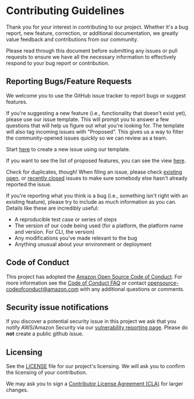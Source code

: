 # Contributing Guidelines

Thank you for your interest in contributing to our project. Whether it's a bug report, new feature, correction, or additional
documentation, we greatly value feedback and contributions from our community.

Please read through this document before submitting any issues or pull requests to ensure we have all the necessary
information to effectively respond to your bug report or contribution.


## Reporting Bugs/Feature Requests

We welcome you to use the GitHub issue tracker to report bugs or suggest features.

If you're suggesting a new feature (i.e., functionality that doesn't exist yet), please use our issue template.  This will prompt you to answer a few questions that will help us figure out what you're looking for.  The template will also tag incoming issues with "Proposed".  This gives us a way to filter the community-opened issues quickly so we can review as a team.

Start [here](https://github.com/aws/elastic-beanstalk-roadmap/issues/new/choose) to create a new issue using our template. 

If you want to see the list of proposed features, you can see the view [here](https://github.com/aws/elastic-beanstalk-roadmap/labels/Proposed).

Check for duplicates, though! When filing an issue, please check [existing open](https://github.com/aws/elastic-beanstalk-roadmap/issues), or [recently closed](https://github.com/aws/elastic-beanstalk-roadmap/issues?utf8=%E2%9C%93&q=is%3Aissue%20is%3Aclosed%20) issues to make sure somebody else hasn't already reported the issue.


If you're reporting what you think is a bug (i.e., something isn't right with an existing feature), please try to include as much information as you can. Details like these are incredibly useful:

* A reproducible test case or series of steps
* The version of our code being used (for a platform, the platform name and version.  For CLI, the version)
* Any modifications you've made relevant to the bug
* Anything unusual about your environment or deployment


## Code of Conduct
This project has adopted the [Amazon Open Source Code of Conduct](https://aws.github.io/code-of-conduct).
For more information see the [Code of Conduct FAQ](https://aws.github.io/code-of-conduct-faq) or contact
opensource-codeofconduct@amazon.com with any additional questions or comments.


## Security issue notifications
If you discover a potential security issue in this project we ask that you notify AWS/Amazon Security via our [vulnerability reporting page](http://aws.amazon.com/security/vulnerability-reporting/). Please do **not** create a public github issue.


## Licensing

See the [LICENSE](LICENSE) file for our project's licensing. We will ask you to confirm the licensing of your contribution.

We may ask you to sign a [Contributor License Agreement (CLA)](http://en.wikipedia.org/wiki/Contributor_License_Agreement) for larger changes.
